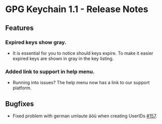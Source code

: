 GPG Keychain 1.1 - Release Notes
========================================

Features
----------

### Expired keys show gray.

*	It is essential for you to notice should keys expire. To make it easier expired keys are shown in gray in the key listing.

### Added link to support in help menu.

*    Running into issues? The help menu now has a link to our support platform.

Bugfixes
--------

*	Fixed problem with german umlaute äöü when creating UserIDs [#157](https://gpgtools.lighthouseapp.com/projects/65684-gpg-keychain-access/tickets/157-cant-create-keys-with-german-umlaute-oau).